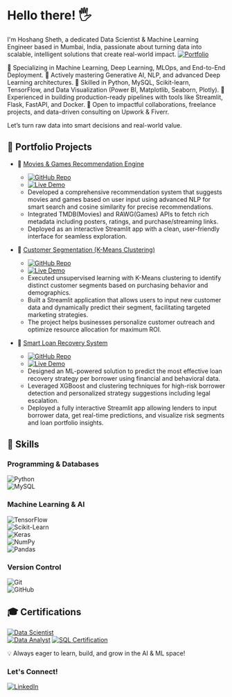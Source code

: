 # Hello there! 🖐

I'm Hoshang Sheth, a dedicated Data Scientist & Machine Learning Engineer based in Mumbai, India, passionate about turning data into scalable, intelligent solutions that create real-world impact.
[![Portfolio](https://img.shields.io/badge/Visit-My%20Portfolio-black?style=for-the-badge&logo=firefox&logoColor=white)](https://hoshangsheth.carrd.co/)

🔹 Specializing in Machine Learning, Deep Learning, MLOps, and End-to-End Deployment.
🔹 Actively mastering Generative AI, NLP, and advanced Deep Learning architectures.
🔹 Skilled in Python, MySQL, Scikit-learn, TensorFlow, and Data Visualization (Power BI, Matplotlib, Seaborn, Plotly).
🔹 Experienced in building production-ready pipelines with tools like Streamlit, Flask, FastAPI, and Docker.
🔹 Open to impactful collaborations, freelance projects, and data-driven consulting on Upwork & Fiverr.

Let’s turn raw data into smart decisions and real-world value.

## 🚀 Portfolio Projects  

- 📌 [Movies & Games Recommendation Engine](https://github.com/hoshangsheth/Movies-Games-Recommendation-Engine)  
  - [![GitHub Repo](https://img.shields.io/badge/GitHub-Repository-181717?style=for-the-badge&logo=github&logoColor=white)](https://github.com/hoshangsheth/Movies-Games-Recommendation-Engine)
  - [![Live Demo](https://img.shields.io/badge/Streamlit-Live%20Demo-6e40aa?style=for-the-badge&logo=streamlit&logoColor=white)](https://movies-games-recommendation-engine.streamlit.app/)
  - Developed a comprehensive recommendation system that suggests movies and games based on user input using advanced NLP for smart search and cosine similarity for precise recommendations.  
  - Integrated TMDB(Movies) and RAWG(Games) APIs to fetch rich metadata including posters, ratings, and purchase/streaming links.  
  - Deployed as an interactive Streamlit app with a clean, user-friendly interface for seamless exploration.

- 📌 [Customer Segmentation (K-Means Clustering)](https://github.com/hoshangsheth/customer-segmentation-kmeans)  
  - [![GitHub Repo](https://img.shields.io/badge/GitHub-Repository-181717?style=for-the-badge&logo=github&logoColor=white)](https://github.com/hoshangsheth/customer-segmentation-kmeans)
  - [![Live Demo](https://img.shields.io/badge/Streamlit-Live%20Demo-6e40aa?style=for-the-badge&logo=streamlit&logoColor=white)](https://customers-profiling.streamlit.app/)
  - Executed unsupervised learning with K-Means clustering to identify distinct customer segments based on purchasing behavior and demographics.  
  - Built a Streamlit application that allows users to input new customer data and dynamically predict their segment, facilitating targeted marketing strategies.  
  - The project helps businesses personalize customer outreach and optimize resource allocation for maximum ROI.

- 📌 [Smart Loan Recovery System](https://github.com/hoshangsheth/smart-loan-recovery-system)  
  - [![GitHub Repo](https://img.shields.io/badge/GitHub-Repository-181717?style=for-the-badge&logo=github&logoColor=white)](https://github.com/hoshangsheth/smart-loan-recovery-system)
  - [![Live Demo](https://img.shields.io/badge/Streamlit-Live%20Demo-6e40aa?style=for-the-badge&logo=streamlit&logoColor=white)](https://smart-loan-recovery-system.streamlit.app/)
  - Designed an ML-powered solution to predict the most effective loan recovery strategy per borrower using financial and behavioral data.  
  - Leveraged XGBoost and clustering techniques for high-risk borrower detection and personalized strategy suggestions including legal escalation.  
  - Deployed a fully interactive Streamlit app allowing lenders to input borrower data, get real-time predictions, and visualize risk segments and loan portfolio insights.


## 🚀 Skills

### Programming & Databases  
![Python](https://img.shields.io/badge/Python-3776AB?style=for-the-badge&logo=python&logoColor=white)  
![MySQL](https://img.shields.io/badge/MySQL-4479A1?style=for-the-badge&logo=mysql&logoColor=white)  

### Machine Learning & AI  
![TensorFlow](https://img.shields.io/badge/TensorFlow-FF6F00?style=for-the-badge&logo=tensorflow&logoColor=white)  
![Scikit-Learn](https://img.shields.io/badge/Scikit--Learn-F7931E?style=for-the-badge&logo=scikit-learn&logoColor=white)  
![Keras](https://img.shields.io/badge/Keras-D00000?style=for-the-badge&logo=keras&logoColor=white)  
![NumPy](https://img.shields.io/badge/NumPy-013243?style=for-the-badge&logo=numpy&logoColor=white)  
![Pandas](https://img.shields.io/badge/Pandas-150458?style=for-the-badge&logo=pandas&logoColor=white)  

### Version Control  
![Git](https://img.shields.io/badge/Git-F05032?style=for-the-badge&logo=git&logoColor=white)  
![GitHub](https://img.shields.io/badge/GitHub-181717?style=for-the-badge&logo=github&logoColor=white)  

## 🎓 Certifications  

[![Data Scientist](https://img.shields.io/badge/Data%20Scientist-March%202025-blue?style=for-the-badge)](https://drive.google.com/file/d/1JL7bSjSbNduv03cadgaMH4R98gJxufrL/view)  
[![Data Analyst](https://img.shields.io/badge/Data%20Analyst-April%202024-green?style=for-the-badge)](https://drive.google.com/file/d/1GS4yX-rZeO179BGDo9-lE7Ycu6TrYYrk/view)
[![SQL Certification](https://img.shields.io/badge/SQL%20(HackerRank)-June%202025-orange?style=for-the-badge)](https://drive.google.com/file/d/1LT2-3KtXaLBoZ9m3OcPvVcL3f5fDtgPU/view?usp=sharing)

💡 Always eager to learn, build, and grow in the AI & ML space!  

### Let's Connect!  
[![LinkedIn](https://img.shields.io/badge/LinkedIn-Connect-blue?logo=linkedin)](https://www.linkedin.com/in/hoshangsheth)
